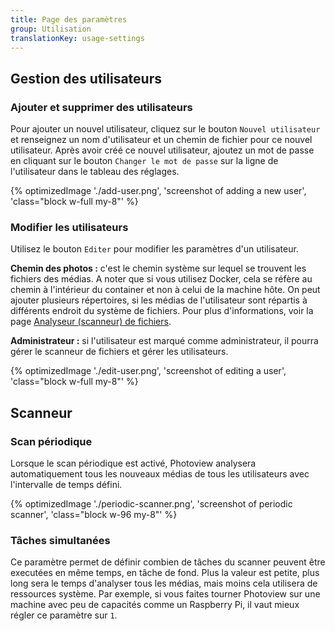 ```yaml
---
title: Page des paramètres
group: Utilisation
translationKey: usage-settings
---
```


## Gestion des utilisateurs

### Ajouter et supprimer des utilisateurs

Pour ajouter un nouvel utilisateur, cliquez sur le bouton `Nouvel utilisateur` et renseignez un nom d'utilisateur et un chemin de fichier pour ce nouvel utilisateur.
Après avoir créé ce nouvel utilisateur, ajoutez un mot de passe en cliquant sur le bouton `Changer le mot de passe` sur la ligne de l'utilisateur dans le tableau des réglages.

{% optimizedImage './add-user.png', 'screenshot of adding a new user', 'class="block w-full my-8"' %}

### Modifier les utilisateurs

Utilisez le bouton `Editer` pour modifier les paramètres d'un utilisateur.

**Chemin des photos :** c'est le chemin système sur lequel se trouvent les fichiers des médias.
A noter que si vous utilisez Docker, cela se réfère au chemin à l'intérieur du container et non à celui de la machine hôte.
On peut ajouter plusieurs répertoires, si les médias de l'utilisateur sont répartis à différents endroit du système de fichiers.
Pour plus d'informations, voir la page [Analyseur (scanneur) de fichiers](../usage-scanner).

**Administrateur :** si l'utilisateur est marqué comme administrateur, il pourra gérer le scanneur de fichiers et gérer les utilisateurs.

{% optimizedImage './edit-user.png', 'screenshot of editing a user', 'class="block w-full my-8"' %}

## Scanneur

### Scan périodique

Lorsque le scan périodique est activé, Photoview analysera automatiquement tous les nouveaux médias de tous les utilisateurs avec l'intervalle de temps défini.

{% optimizedImage './periodic-scanner.png', 'screenshot of periodic scanner', 'class="block w-96 my-8"' %}

### Tâches simultanées

Ce paramètre permet de définir combien de tâches du scanner peuvent être executées en même temps, en tâche de fond.
Plus la valeur est petite, plus long sera le temps d'analyser tous les médias, mais moins cela utilisera de ressources système.
Par exemple, si vous faites tourner Photoview sur une machine avec peu de capacités comme un Raspberry Pi, il vaut mieux régler ce paramètre sur `1`.
